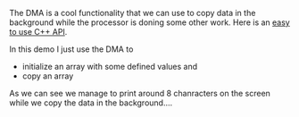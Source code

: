 
The DMA is a cool functionality that we can use to copy data in the background while the processor is doning some other work.
Here is an [easy to use C++ API](https://pschatzmann.github.io/pico-arduino/doc/html/class_pico_d_m_a.html).

In this demo I just use the DMA to 

- initialize an array with some defined values and
- copy an array 

As we can see we manage to print around 8 chanracters on the screen while we copy the data in the background....